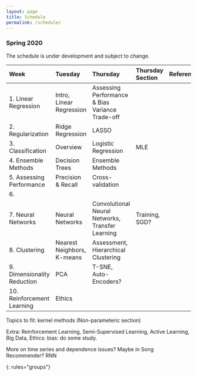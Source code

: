 ```yaml
---
layout: page
title: Schedule
permalink: /schedule/
---
```



### Spring 2020


The schedule is under development and subject to change.

| Week          | Tuesday       | Thursday   | Thursday Section | References         | Assignment  |
|:--------------|:--------------------|:-------------------|:-------------------|:-------------|:------------
|1. Linear Regression |Intro, Linear Regression| Assessing Performance & Bias Variance Trade-off|  ||
|2. Regularization| Ridge Regression | LASSO| |
|3. Classification| Overview | Logistic Regression | MLE
|4. Ensemble Methods| Decision Trees | Ensemble Methods | 
|5. Assessing Performance| Precision & Recall | Cross-validation
|6. ||
|7. Neural Networks| Neural Networks| Convolutional Neural Networks, Transfer Learning| Training, SGD?
|8. Clustering| Nearest Neighbors, K-means | Assessment, Hierarchical Clustering
|9. Dimensionality Reduction | PCA| T-SNE, Auto-Encoders?
|10. Reinforcement Learning | Ethics


Topics to fit: kernel methods (Non-parameteric section)

Extra: Reinforcement Learning, Semi-Supervised Learning, Active Learning, Big Data, Ethics: bias: do some study. 

More on time series and dependence issues? Maybe in Song Recommender? RNN

{: rules="groups"}

